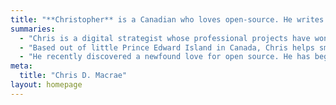 ```yaml
---
title: "**Christopher** is a Canadian who loves open-source. He writes about the web, design, and digital marketing."
summaries:
  - "Chris is a digital strategist whose professional projects have won awards. He has seven years of experience in marketing, business strategy, product design, and web design. In his career he’s had the privilege of working with Eastlink, the ECMAs, The Chronicle Herald, and many more great businesses."
  - "Based out of little Prince Edward Island in Canada, Chris helps small businesses and individuals turn their ideas into realities. Previously a product designer at MindSea and marketing lead at SimplyCast. Currently running the Idea Inquest to help entrepreneurs and small businesses build winning strategies."
  - "He recently discovered a newfound love for open source. He has begun building free tools, resources, and courses. All for business owners, designers, and people like you to succeed. If you have an idea for a great tool, be sure to reach out to Chris for advice and feedback."
meta:
  title: "Chris D. Macrae"
layout: homepage
---
```

